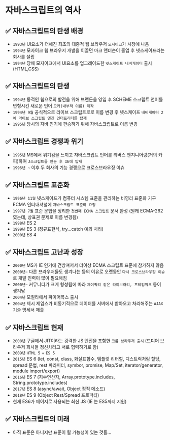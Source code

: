 # 자바스크립트의 역사

## ✅ 자바스크립트의 탄생 배경

* `1993년` UI요소가 더해진 최초의 대중적 웹 브라우저 `모자이크`가 시장에 나옴
* `1994년` 모자이크 웹 브라우저 개발을 이끌던 마크 앤더슨이 졸업 후 넷스케이프라는 회사를 설립
* `1994년` 당해 모자이크에서 UI요소를 업그레이드한 `넷스케이프 내비게이터` 출시(HTML,CSS)



## ✅ 자바스크립트의 탄생

* `1994년` 동적인 웹으로의 발전을 위해 브랜든을 영입 후 SCHEME 스크립트 언어를 변형시킨 새로운 언어 `모카(내부적 이름) 제작`
* `1994년 9월` 공식적으로 라이브 스크립트로로 이름 변경 후 넷스케이프 `내비게이터 2에 라이브 스크립트 엔진 인터프리터를 탑재`
* `1995년` 당시의 자바 인기에 편승하기 위해 자바스크립트로 이름 변경



## ✅ 자바스크립트 경쟁과 위기

* `1995년` MS에서 위기감을 느끼고 자바스크립트 언어를 리버스 엔지니어링(거의 카피)하여 `J스크립트를 만든 후 IE에 탑재`
* `1995년 ~` 이후 두 회사의 기능 경쟁으로 크로스브라우징 이슈

## ✅ 자바스크립트 표준화

* `1996년 11월` 넷스케이프가 컴퓨터 시스템 표준을 관리하는 비영리 표준화 기구 ECMA 인터내셔널에 `자바스크립트 표준화 요청`
* `1997년 7월` 표준 문법을 정리한 `첫번째 ECMA 스크립트` 문서 완성 (원래 ECMA-262였는데, 상표권 문제로 이름 변경됨)
* `1998년` ES 2
* `1999년` ES 3 (정규표현식, try...catch 예외 처리)
* `2000년` ES 4

## ✅ 자바스크립트 고난과 성장

* `2000년` MS가 IE 인기에 건방져저서 더이상 ECMA 스크립트 표준에 참가하지 않음
* `2000년~` 다른 브라우저들도 생겨나는 등의 이유로 오랫동안 `다시 크로스브라우징 이슈`로 개발 인력이 많이 필요해짐
* `2000년~` 커뮤니티가 크게 형성됨에 따라 `제이쿼리 같은 라이브러리, 프레임워크` 등이 생겨남
* `2004년` 모질라에서 파이어폭스 출시
* `2004년` 제시 제임스가 비동기적으로 데이터를 서버에서 받아오고 처리해주는 `AJAX` 기술 명세서 제출

## ✅ 자바스크립트 현재

* `2008년` 구글에서 JIT이라는 강력한 JS 엔진을 포함한 `크롬 브라우저 출시` (드디어 브라우저 회사들 정신차리고 서로 협력하기로 함)
* `2009년` `HTML 5` + `ES 5`
* `2015년` ES 6 (let, const, class, 화살표함수, 템플릿 리터럴, 디스트럭처링 할당, spread 문법, rest 파라미터, symbor, promise, Map/Set, iterator/generator, module import/export)
* `2016년` ES 7 (지수연산자, Array.prototype.includes, String.prototype.includes)
* `2017년` ES 8 (async/await, Object 정적 메소드)
* `2018년` ES 9 (Object Rest/Spread 프로퍼티)
* 현재 ES6가 메이저로 사용되는 최신 JS (IE 는 ES5까지 지원)

## ✅ 자바스크립트의 미래

* 아직 표준은 아니지만 표준이 될 가능성이 있는 것들...
